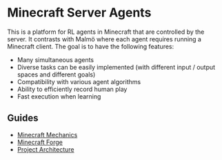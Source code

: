 # Minecraft Server Agents

This is a platform for RL agents in Minecraft that are controlled by the server.
It contrasts with Malmö where each agent requires running a Minecraft client.
The goal is to have the following features:
* Many simultaneous agents
* Diverse tasks can be easily implemented (with different input / output spaces and different goals)
* Compatibility with various agent algorithms
* Ability to efficiently record human play
* Fast execution when learning

## Guides

* [Minecraft Mechanics](docs/minecraft_mechanics.md)
* [Minecraft Forge](docs/minecraft_forge.md)
* [Project Architecture](docs/project_architecture.md)
